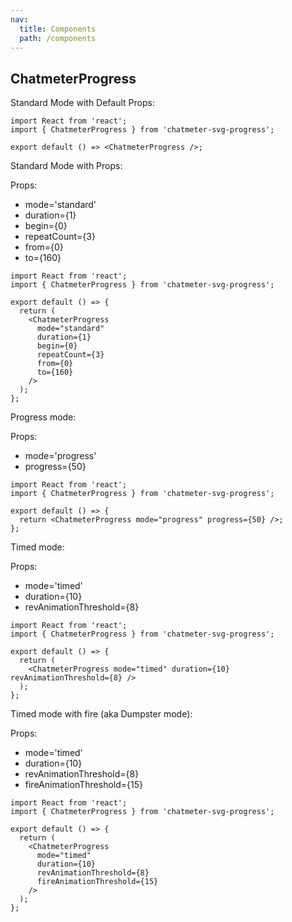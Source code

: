 ```yaml
---
nav:
  title: Components
  path: /components
---
```


## ChatmeterProgress

Standard Mode with Default Props:

```tsx
import React from 'react';
import { ChatmeterProgress } from 'chatmeter-svg-progress';

export default () => <ChatmeterProgress />;
```

Standard Mode with Props:

Props:

- mode='standard'
- duration={1}
- begin={0}
- repeatCount={3}
- from={0}
- to={160}

```tsx
import React from 'react';
import { ChatmeterProgress } from 'chatmeter-svg-progress';

export default () => {
  return (
    <ChatmeterProgress
      mode="standard"
      duration={1}
      begin={0}
      repeatCount={3}
      from={0}
      to={160}
    />
  );
};
```

Progress mode:

Props:

- mode='progress'
- progress={50}

```tsx
import React from 'react';
import { ChatmeterProgress } from 'chatmeter-svg-progress';

export default () => {
  return <ChatmeterProgress mode="progress" progress={50} />;
};
```

Timed mode:

Props:

- mode='timed'
- duration={10}
- revAnimationThreshold={8}

```tsx
import React from 'react';
import { ChatmeterProgress } from 'chatmeter-svg-progress';

export default () => {
  return (
    <ChatmeterProgress mode="timed" duration={10} revAnimationThreshold={8} />
  );
};
```

Timed mode with fire (aka Dumpster mode):

Props:

- mode='timed'
- duration={10}
- revAnimationThreshold={8}
- fireAnimationThreshold={15}

```tsx
import React from 'react';
import { ChatmeterProgress } from 'chatmeter-svg-progress';

export default () => {
  return (
    <ChatmeterProgress
      mode="timed"
      duration={10}
      revAnimationThreshold={8}
      fireAnimationThreshold={15}
    />
  );
};
```
